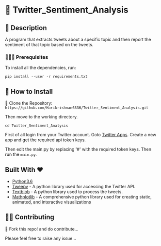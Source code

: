 # 📮 Twitter_Sentiment_Analysis 

## 📘 Description

A program that extracts tweets about a specific topic and then report the sentiment of that topic based on the tweets. 

### 👨🏻‍🏫  Prerequisites

To install all the dependencies, run:

``` pip install --user -r requirements.txt ```

## 🔧 How to Install

👯 Clone the Repository:
```https://github.com/Harikrishnan6336/Twitter_Sentiment_Analysis.git```

Then move to the working directory.

```cd Twitter_Sentiment_Analysis```

First of all login from your Twitter account. 
Goto [Twitter Apps](https://apps.twitter.com/). Create a new app and get the required api token keys.

Then edit the main.py by replacing '#' with the required token keys. Then run the ```main.py```.

## Built With ❤️ 

* [Python3.6](https://docs.python.org/3.6/) 
* [Tweepy](https://www.tweepy.org/) - A python library used for accessing the Twitter API.
* [Textblob](https://textblob.readthedocs.io/en/dev/) - A python library used to process the tweets.
* [Mathplotlib](https://matplotlib.org/) - A comprehensive python library used for creating static, animated, and interactive visualizations

## 💁🏻 Contributing

🍴 Fork this repo! and do contribute...

Please feel free to raise any issue...
